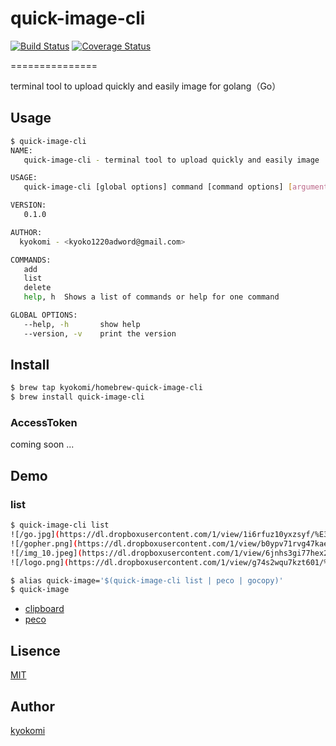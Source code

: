 # quick-image-cli

[![Build Status](https://drone.io/github.com/kyokomi/quick-image-cli/status.png)](https://drone.io/github.com/kyokomi/quick-image-cli/latest)
[![Coverage Status](https://img.shields.io/coveralls/kyokomi/quick-image-cli.svg)](https://coveralls.io/r/kyokomi/quick-image-cli?branch=master)

===============

terminal tool to upload quickly and easily image for golang（Go）

## Usage

```sh
$ quick-image-cli
NAME:
   quick-image-cli - terminal tool to upload quickly and easily image

USAGE:
   quick-image-cli [global options] command [command options] [arguments...]

VERSION:
   0.1.0

AUTHOR:
  kyokomi - <kyoko1220adword@gmail.com>

COMMANDS:
   add
   list
   delete
   help, h	Shows a list of commands or help for one command

GLOBAL OPTIONS:
   --help, -h		show help
   --version, -v	print the version
```

## Install

```sh
$ brew tap kyokomi/homebrew-quick-image-cli
$ brew install quick-image-cli
```

### AccessToken

coming soon ...

## Demo

### list

```sh
$ quick-image-cli list
![/go.jpg](https://dl.dropboxusercontent.com/1/view/1i6rfuz10yxzsyf/%E3%82%A2%E3%83%97%E3%83%AA/kyokomi-sample/go.jpg)
![/gopher.png](https://dl.dropboxusercontent.com/1/view/b0ypv71rvg47kae/%E3%82%A2%E3%83%97%E3%83%AA/kyokomi-sample/gopher.png)
![/img_10.jpeg](https://dl.dropboxusercontent.com/1/view/6jnhs3gi77hex2b/%E3%82%A2%E3%83%97%E3%83%AA/kyokomi-sample/img_10.jpeg)
![/logo.png](https://dl.dropboxusercontent.com/1/view/g74s2wqu7kzt601/%E3%82%A2%E3%83%97%E3%83%AA/kyokomi-sample/logo.png)
```

```sh
$ alias quick-image='$(quick-image-cli list | peco | gocopy)'
$ quick-image
```

- [clipboard](https://github.com/atotto/clipboard)
- [peco](https://github.com/peco/peco)



## Lisence

[MIT](https://github.com/kyokomi/quick-image-cli/blob/master/LICENSE)

## Author

[kyokomi](https://github.com/kyokomi)

